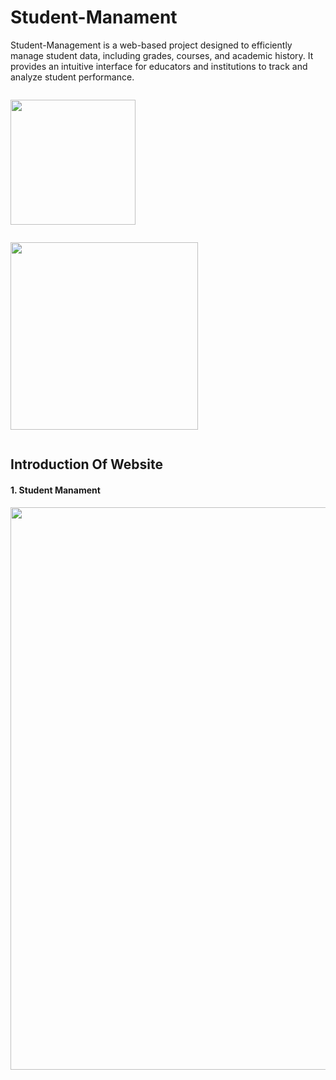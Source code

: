 # Student-Manament
Student-Management is a web-based project designed to efficiently manage student data, including grades, courses, and academic history. It provides an intuitive interface for educators and institutions to track and analyze student performance.

<p style="display: inline-block; margin-right: 20px;">
  <a href="https://dotnet.microsoft.com" target="_blank">
    <img src="https://upload.wikimedia.org/wikipedia/commons/thumb/7/7d/Microsoft_.NET_logo.svg/456px-Microsoft_.NET_logo.svg.png" width="200">
  </a>
</p>
<p style="display: inline-block;">
  <a href="https://angular.dev/press-kit" target="_blank">
    <img src="https://upload.wikimedia.org/wikipedia/commons/thumb/c/cf/Angular_full_color_logo.svg/2048px-Angular_full_color_logo.svg.png" width="300">
  </a>
</p>





## Introduction Of Website
<h4>1. Student Manament </h3>
<p align="center">
  <img src="https://github.com/user-attachments/assets/4e7c6636-35f7-4dd6-afab-ee02a4442da6" width=900 ><br/>
</p>



